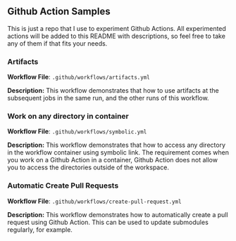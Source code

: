 ## Github Action Samples
This is just a repo that I use to experiment Github Actions.
All experimented actions will be added to this README with descriptions, so feel free to take any of them if that fits your needs.

### Artifacts
**Workflow File**: `.github/workflows/artifacts.yml`

**Description:** This workflow demonstrates that how to use artifacts at the subsequent jobs in the same run, and the other runs of this workflow.

### Work on any directory in container
**Workflow File**: `.github/workflows/symbolic.yml`

**Description:** This workflow demonstrates that how to access any directory in the workflow container using symbolic link. The requirement comes when you work on a Github Action in a container, Github Action does not allow you to access the directories outside of the workspace.

### Automatic Create Pull Requests
**Workflow File**: `.github/workflows/create-pull-request.yml`

**Description:** This workflow demonstrates how to automatically create a pull request using Github Action. This can be used to update submodules regularly, for example.
